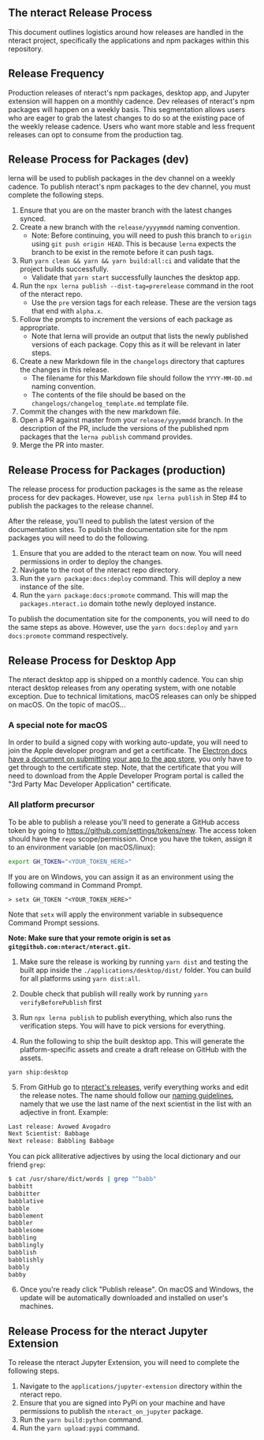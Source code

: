 ## The nteract Release Process

This document outlines logistics around how releases are handled in the nteract project, specifically the applications and npm packages within this repository.

## Release Frequency

Production releases of nteract's npm packages, desktop app, and Jupyter extension will happen on a monthly cadence. Dev releases of nteract's npm packages will happen on a weekly basis. This segmentation allows users who are eager to grab the latest changes to do so at the existing pace of the weekly release cadence. Users who want more stable and less frequent releases can opt to consume from the production tag.

## Release Process for Packages (dev)

lerna will be used to publish packages in the dev channel on a weekly cadence. To publish nteract's npm packages to the dev channel, you must complete the following steps.

1. Ensure that you are on the master branch with the latest changes synced.
2. Create a new branch with the `release/yyyymmdd` naming convention.
   - Note: Before continuing, you will need to push this branch to `origin` using `git push origin HEAD`. This is because `lerna` expects the branch to be exist in the remote before it can push tags.
3. Run `yarn clean && yarn && yarn build:all:ci` and validate that the project builds successfully.
   - Validate that `yarn start` successfully launches the desktop app.
4. Run the `npx lerna publish --dist-tag=prerelease` command in the root of the nteract repo.
   - Use the `pre` version tags for each release. These are the version tags that end with `alpha.x`.
5. Follow the prompts to increment the versions of each package as appropriate.
   - Note that lerna will provide an output that lists the newly published versions of each package. Copy this as it will be relevant in later steps.
6. Create a new Markdown file in the `changelogs` directory that captures the changes in this release.
   - The filename for this Markdown file should follow the `YYYY-MM-DD.md` naming convention.
   - The contents of the file should be based on the `changelogs/changelog_template.md` template file.
7. Commit the changes with the new markdown file.
8. Open a PR against master from your `release/yyyymmdd` branch. In the description of the PR, include the versions of the published npm packages that the `lerna publish` command provides.
9. Merge the PR into master.

## Release Process for Packages (production)

The release process for production packages is the same as the release process for dev packages. However, use `npx lerna publish` in Step #4 to publish the packages to the release channel.

After the release, you'll need to publish the latest version of the documentation sites. To publish the documentation site for the npm packages you will need to do the following.

1. Ensure that you are added to the nteract team on now. You will need permissions in order to deploy the changes.
2. Navigate to the root of the nteract repo directory.
3. Run the `yarn package:docs:deploy` command. This will deploy a new instance of the site.
4. Run the `yarn package:docs:promote` command. This will map the `packages.nteract.io` domain tothe newly deployed instance.

To publish the documentation site for the components, you will need to do the same steps as above. However, use the `yarn docs:deploy` and `yarn docs:promote` command respectively.

## Release Process for Desktop App

The nteract desktop app is shipped on a monthly cadence. You can ship nteract desktop releases from any operating system, with one notable exception. Due to technical limitations, macOS releases can only be shipped on macOS. On the topic of macOS...

### A special note for macOS

In order to build a signed copy with working auto-update, you will need to join the Apple developer program and get a certificate. The [Electron docs have a document on submitting your app to the app store](https://github.com/electron/electron/blob/master/docs/tutorial/mac-app-store-submission-guide.md), you only have to get through to the certificate step. Note, that the certificate that you will need to download from the Apple Developer Program portal is called the "3rd Party Mac Developer Application" certificate.

### All platform precursor

To be able to publish a release you'll need to generate a GitHub access token by going to <https://github.com/settings/tokens/new>. The access token should have the `repo` scope/permission. Once you have the token, assign it to an environment variable (on macOS/linux):

```bash
export GH_TOKEN="<YOUR_TOKEN_HERE>"
```

If you are on Windows, you can assign it as an environment using the following command in Command Prompt.

```
> setx GH_TOKEN "<YOUR_TOKEN_HERE>"
```

Note that `setx` will apply the environment variable in subsequence Command Prompt sessions.

**Note: Make sure that your remote origin is set as `git@github.com:nteract/nteract.git`.**

1.  Make sure the release is working by running `yarn dist` and testing the built app inside the `./applications/desktop/dist/` folder. You can build for all platforms using `yarn dist:all`.

2.  Double check that publish will really work by running `yarn verifyBeforePublish` first

3.  Run `npx lerna publish` to publish everything, which also runs the verification steps. You will have to pick versions for everything.

4.  Run the following to ship the built desktop app. This will generate the platform-specific assets and create a draft release on GitHub with the assets.

```
yarn ship:desktop
```

5.  From GitHub go to [nteract's releases](https://github.com/nteract/nteract/releases), verify everything works and edit the release notes. The name should follow our [naming guidelines](https://github.com/nteract/naming), namely that we use the last name of the next scientist in the list with an adjective in front.
    Example:

```bash
Last release: Avowed Avogadro
Next Scientist: Babbage
Next release: Babbling Babbage
```

You can pick alliterative adjectives by using the local dictionary and our friend `grep`:

```bash
$ cat /usr/share/dict/words | grep "^babb"
babbitt
babbitter
babblative
babble
babblement
babbler
babblesome
babbling
babblingly
babblish
babblishly
babbly
babby
```

6.  Once you're ready click "Publish release". On macOS and Windows, the update will be automatically downloaded and installed on user's machines.

## Release Process for the nteract Jupyter Extension

To release the nteract Jupyter Extension, you will need to complete the following steps.

1. Navigate to the `applications/jupyter-extension` directory within the nteract repo.
2. Ensure that you are signed into PyPi on your machine and have permissions to publish the `nteract_on_jupyter` package.
3. Run the `yarn build:python` command.
4. Run the `yarn upload:pypi` command.
